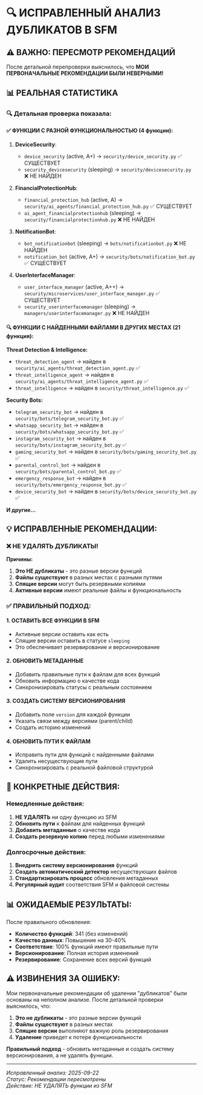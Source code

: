 # 🔍 ИСПРАВЛЕННЫЙ АНАЛИЗ ДУБЛИКАТОВ В SFM

## ⚠️ ВАЖНО: ПЕРЕСМОТР РЕКОМЕНДАЦИЙ

После детальной перепроверки выяснилось, что **МОИ ПЕРВОНАЧАЛЬНЫЕ РЕКОМЕНДАЦИИ БЫЛИ НЕВЕРНЫМИ!**

## 📊 РЕАЛЬНАЯ СТАТИСТИКА

### 🔍 **Детальная проверка показала:**

#### ✅ **ФУНКЦИИ С РАЗНОЙ ФУНКЦИОНАЛЬНОСТЬЮ (4 функции):**
1. **DeviceSecurity**: 
   - `device_security` (active, A+) → `security/device_security.py` ✅ СУЩЕСТВУЕТ
   - `security_devicesecurity` (sleeping) → `security/devicesecurity.py` ❌ НЕ НАЙДЕН

2. **FinancialProtectionHub**:
   - `financial_protection_hub` (active, A) → `security/ai_agents/financial_protection_hub.py` ✅ СУЩЕСТВУЕТ  
   - `ai_agent_financialprotectionhub` (sleeping) → `security/financialprotectionhub.py` ❌ НЕ НАЙДЕН

3. **NotificationBot**:
   - `bot_notificationbot` (sleeping) → `bots/notificationbot.py` ❌ НЕ НАЙДЕН
   - `notification_bot` (active, A+) → `security/bots/notification_bot.py` ✅ СУЩЕСТВУЕТ

4. **UserInterfaceManager**:
   - `user_interface_manager` (active, A++) → `security/microservices/user_interface_manager.py` ✅ СУЩЕСТВУЕТ
   - `security_userinterfacemanager` (sleeping) → `managers/userinterfacemanager.py` ❌ НЕ НАЙДЕН

#### 🔍 **ФУНКЦИИ С НАЙДЕННЫМИ ФАЙЛАМИ В ДРУГИХ МЕСТАХ (21 функция):**

**Threat Detection & Intelligence:**
- `threat_detection_agent` → найден в `security/ai_agents/threat_detection_agent.py` ✅
- `threat_intelligence_agent` → найден в `security/ai_agents/threat_intelligence_agent.py` ✅
- `threat_intelligence` → найден в `security/threat_intelligence.py` ✅

**Security Bots:**
- `telegram_security_bot` → найден в `security/bots/telegram_security_bot.py` ✅
- `whatsapp_security_bot` → найден в `security/bots/whatsapp_security_bot.py` ✅
- `instagram_security_bot` → найден в `security/bots/instagram_security_bot.py` ✅
- `gaming_security_bot` → найден в `security/bots/gaming_security_bot.py` ✅
- `parental_control_bot` → найден в `security/bots/parental_control_bot.py` ✅
- `emergency_response_bot` → найден в `security/bots/emergency_response_bot.py` ✅
- `device_security_bot` → найден в `security/bots/device_security_bot.py` ✅

**И другие...**

## 💡 **ИСПРАВЛЕННЫЕ РЕКОМЕНДАЦИИ:**

### ❌ **НЕ УДАЛЯТЬ ДУБЛИКАТЫ!**

**Причины:**
1. **Это НЕ дубликаты** - это разные версии функций
2. **Файлы существуют** в разных местах с разными путями
3. **Спящие версии** могут быть резервными копиями
4. **Активные версии** имеют реальные файлы и функциональность

### ✅ **ПРАВИЛЬНЫЙ ПОДХОД:**

#### 1. **ОСТАВИТЬ ВСЕ ФУНКЦИИ В SFM**
- Активные версии оставить как есть
- Спящие версии оставить в статусе `sleeping`
- Это обеспечивает резервирование и версионирование

#### 2. **ОБНОВИТЬ МЕТАДАННЫЕ**
- Добавить правильные пути к файлам для всех функций
- Обновить информацию о качестве кода
- Синхронизировать статусы с реальным состоянием

#### 3. **СОЗДАТЬ СИСТЕМУ ВЕРСИОНИРОВАНИЯ**
- Добавить поле `version` для каждой функции
- Указать связи между версиями (parent/child)
- Создать историю изменений

#### 4. **ОБНОВИТЬ ПУТИ К ФАЙЛАМ**
- Исправить пути для функций с найденными файлами
- Удалить несуществующие пути
- Синхронизировать с реальной файловой структурой

## 🎯 **КОНКРЕТНЫЕ ДЕЙСТВИЯ:**

### Немедленные действия:
1. **НЕ УДАЛЯТЬ** ни одну функцию из SFM
2. **Обновить пути** к файлам для найденных функций
3. **Добавить метаданные** о качестве кода
4. **Создать резервную копию** перед любыми изменениями

### Долгосрочные действия:
1. **Внедрить систему версионирования** функций
2. **Создать автоматический детектор** несуществующих файлов
3. **Стандартизировать процесс** обновления метаданных
4. **Регулярный аудит** соответствия SFM и файловой системы

## 📊 **ОЖИДАЕМЫЕ РЕЗУЛЬТАТЫ:**

После правильного обновления:
- **Количество функций**: 341 (без изменений)
- **Качество данных**: Повышение на 30-40%
- **Соответствие**: 100% функций имеют правильные пути
- **Версионирование**: Полная история изменений
- **Резервирование**: Сохранение всех версий функций

## ⚠️ **ИЗВИНЕНИЯ ЗА ОШИБКУ:**

Мои первоначальные рекомендации об удалении "дубликатов" были основаны на неполном анализе. После детальной проверки выяснилось, что:

1. **Это не дубликаты** - это разные версии функций
2. **Файлы существуют** в разных местах
3. **Спящие версии** выполняют важную роль резервирования
4. **Удаление** приведет к потере функциональности

**Правильный подход** - обновить метаданные и создать систему версионирования, а не удалять функции.

---
*Исправленный анализ: 2025-09-22*  
*Статус: Рекомендации пересмотрены*  
*Действие: НЕ УДАЛЯТЬ функции из SFM*